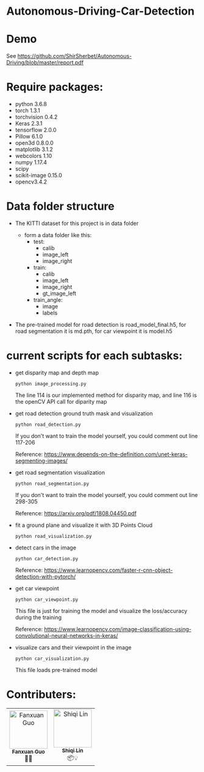 # Autonomous-Driving-Car-Detection

Demo 
===========
See https://github.com/ShirSherbet/Autonomous-Driving/blob/master/report.pdf

Require packages:
===========
- python 3.6.8
- torch 1.3.1
- torchvision 0.4.2
- Keras 2.3.1
- tensorflow 2.0.0
- Pillow 6.1.0
- open3d 0.8.0.0
- matplotlib 3.1.2
- webcolors 1.10
- numpy 1.17.4
- scipy
- scikit-image 0.15.0
- opencv3.4.2

Data folder structure
========
- The KITTI dataset for this project is in data folder
    - form a data folder like this:
       - test:
            - calib
            - image_left
            - image_right
       - train:
            - calib
            - image_left
            - image_right
            - gt_image_left
       - train_angle:
            - image
            - labels

- The pre-trained model for road detection is road_model_final.h5, for road segmentation it is md.pth, for car viewpoint it is model.h5

current scripts for each subtasks:
==========
- get disparity map and depth map

    ```
    python image_processing.py
    ```

    The line 114 is our implemented method for disparity map, and line 116 is the openCV API call for diparity map

- get road detection ground truth mask and visualization

    ```
    python road_detection.py
    ```
    If you don't want to train the model yourself, you could comment out line 117-206
    
    Reference: https://www.depends-on-the-definition.com/unet-keras-segmenting-images/
    
- get road segmentation visualization

    ```
    python road_segmentation.py
    ```
    If you don't want to train the model yourself, you could comment out line 298-305
    
    Reference: https://arxiv.org/pdf/1808.04450.pdf

- fit a ground plane and visualize it with 3D Points Cloud

    ```
    python road_visualization.py
    ```

- detect cars in the image

    ```
    python car_detection.py
    ```
    Reference: https://www.learnopencv.com/faster-r-cnn-object-detection-with-pytorch/
    
- get car viewpoint

    ```
    python car_viewpoint.py
    ```
    This file is just for training the model and visualize the loss/accuracy during the training
    
    Reference: https://www.learnopencv.com/image-classification-using-convolutional-neural-networks-in-keras/ 

- visualize cars and their viewpoint in the image

    ```
    python car_visualization.py
    ```
    This file loads pre-trained model

Contributers:
==========
<table>
  <tr>
    <td align="center"><a href="https://github.com/ShirSherbet"><img src="https://avatars2.githubusercontent.com/u/25424994?s=460&v=4" width="100px;" alt="Fanxuan Guo"/><br /><sub><b>Fanxuan Guo</b></sub></a><br />👀📖</td>
    <td align="center"><a href="https://github.com/Evvvvvvvva"><img src="https://avatars1.githubusercontent.com/u/44177295?s=460&v=4" width="100px;" alt="Shiqi Lin"/><br /><sub><b>Shiqi Lin</b></sub></a><br />📦💡</td>
   </tr>
</table>
